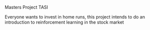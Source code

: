 Masters Project TASI

Everyone wants to invest in home runs, this project intends to do an introduction to reinforcement learning in the stock market
